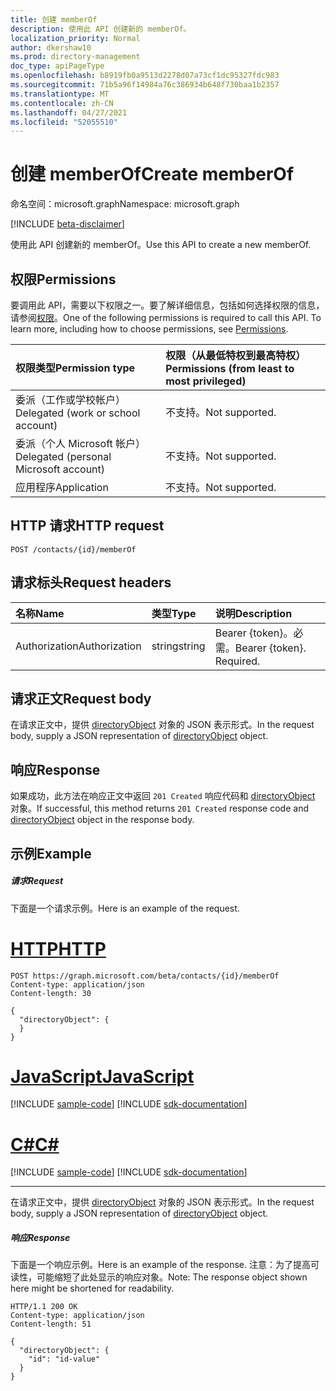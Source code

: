 ```yaml
---
title: 创建 memberOf
description: 使用此 API 创建新的 memberOf。
localization_priority: Normal
author: dkershaw10
ms.prod: directory-management
doc_type: apiPageType
ms.openlocfilehash: b8919fb0a9513d2278d07a73cf1dc95327fdc983
ms.sourcegitcommit: 71b5a96f14984a76c386934b648f730baa1b2357
ms.translationtype: MT
ms.contentlocale: zh-CN
ms.lasthandoff: 04/27/2021
ms.locfileid: "52055510"
---
```

# <a name="create-memberof"></a><span data-ttu-id="4ecba-103">创建 memberOf</span><span class="sxs-lookup"><span data-stu-id="4ecba-103">Create memberOf</span></span>

<span data-ttu-id="4ecba-104">命名空间：microsoft.graph</span><span class="sxs-lookup"><span data-stu-id="4ecba-104">Namespace: microsoft.graph</span></span>

[!INCLUDE [beta-disclaimer](../../includes/beta-disclaimer.md)]

<span data-ttu-id="4ecba-105">使用此 API 创建新的 memberOf。</span><span class="sxs-lookup"><span data-stu-id="4ecba-105">Use this API to create a new memberOf.</span></span>
## <a name="permissions"></a><span data-ttu-id="4ecba-106">权限</span><span class="sxs-lookup"><span data-stu-id="4ecba-106">Permissions</span></span>
<span data-ttu-id="4ecba-p101">要调用此 API，需要以下权限之一。要了解详细信息，包括如何选择权限的信息，请参阅[权限](/graph/permissions-reference)。</span><span class="sxs-lookup"><span data-stu-id="4ecba-p101">One of the following permissions is required to call this API. To learn more, including how to choose permissions, see [Permissions](/graph/permissions-reference).</span></span>

|<span data-ttu-id="4ecba-109">权限类型</span><span class="sxs-lookup"><span data-stu-id="4ecba-109">Permission type</span></span>      | <span data-ttu-id="4ecba-110">权限（从最低特权到最高特权）</span><span class="sxs-lookup"><span data-stu-id="4ecba-110">Permissions (from least to most privileged)</span></span>              |
|:--------------------|:---------------------------------------------------------|
|<span data-ttu-id="4ecba-111">委派（工作或学校帐户）</span><span class="sxs-lookup"><span data-stu-id="4ecba-111">Delegated (work or school account)</span></span> | <span data-ttu-id="4ecba-112">不支持。</span><span class="sxs-lookup"><span data-stu-id="4ecba-112">Not supported.</span></span>    |
|<span data-ttu-id="4ecba-113">委派（个人 Microsoft 帐户）</span><span class="sxs-lookup"><span data-stu-id="4ecba-113">Delegated (personal Microsoft account)</span></span> | <span data-ttu-id="4ecba-114">不支持。</span><span class="sxs-lookup"><span data-stu-id="4ecba-114">Not supported.</span></span>    |
|<span data-ttu-id="4ecba-115">应用程序</span><span class="sxs-lookup"><span data-stu-id="4ecba-115">Application</span></span> | <span data-ttu-id="4ecba-116">不支持。</span><span class="sxs-lookup"><span data-stu-id="4ecba-116">Not supported.</span></span> |

## <a name="http-request"></a><span data-ttu-id="4ecba-117">HTTP 请求</span><span class="sxs-lookup"><span data-stu-id="4ecba-117">HTTP request</span></span>
<!-- { "blockType": "ignored" } -->
```http
POST /contacts/{id}/memberOf

```
## <a name="request-headers"></a><span data-ttu-id="4ecba-118">请求标头</span><span class="sxs-lookup"><span data-stu-id="4ecba-118">Request headers</span></span>
| <span data-ttu-id="4ecba-119">名称</span><span class="sxs-lookup"><span data-stu-id="4ecba-119">Name</span></span>       | <span data-ttu-id="4ecba-120">类型</span><span class="sxs-lookup"><span data-stu-id="4ecba-120">Type</span></span> | <span data-ttu-id="4ecba-121">说明</span><span class="sxs-lookup"><span data-stu-id="4ecba-121">Description</span></span>|
|:---------------|:--------|:----------|
| <span data-ttu-id="4ecba-122">Authorization</span><span class="sxs-lookup"><span data-stu-id="4ecba-122">Authorization</span></span>  | <span data-ttu-id="4ecba-123">string</span><span class="sxs-lookup"><span data-stu-id="4ecba-123">string</span></span>  | <span data-ttu-id="4ecba-p102">Bearer {token}。必需。</span><span class="sxs-lookup"><span data-stu-id="4ecba-p102">Bearer {token}. Required.</span></span> |

## <a name="request-body"></a><span data-ttu-id="4ecba-126">请求正文</span><span class="sxs-lookup"><span data-stu-id="4ecba-126">Request body</span></span>
<span data-ttu-id="4ecba-127">在请求正文中，提供 [directoryObject](../resources/directoryobject.md) 对象的 JSON 表示形式。</span><span class="sxs-lookup"><span data-stu-id="4ecba-127">In the request body, supply a JSON representation of [directoryObject](../resources/directoryobject.md) object.</span></span>

## <a name="response"></a><span data-ttu-id="4ecba-128">响应</span><span class="sxs-lookup"><span data-stu-id="4ecba-128">Response</span></span>

<span data-ttu-id="4ecba-129">如果成功，此方法在响应正文中返回 `201 Created` 响应代码和 [directoryObject](../resources/directoryobject.md) 对象。</span><span class="sxs-lookup"><span data-stu-id="4ecba-129">If successful, this method returns `201 Created` response code and [directoryObject](../resources/directoryobject.md) object in the response body.</span></span>

## <a name="example"></a><span data-ttu-id="4ecba-130">示例</span><span class="sxs-lookup"><span data-stu-id="4ecba-130">Example</span></span>
##### <a name="request"></a><span data-ttu-id="4ecba-131">请求</span><span class="sxs-lookup"><span data-stu-id="4ecba-131">Request</span></span>
<span data-ttu-id="4ecba-132">下面是一个请求示例。</span><span class="sxs-lookup"><span data-stu-id="4ecba-132">Here is an example of the request.</span></span>

# <a name="http"></a>[<span data-ttu-id="4ecba-133">HTTP</span><span class="sxs-lookup"><span data-stu-id="4ecba-133">HTTP</span></span>](#tab/http)
<!-- {
  "blockType": "request",
  "name": "create_directoryobject_from_orgcontact_2"
}-->
```http
POST https://graph.microsoft.com/beta/contacts/{id}/memberOf
Content-type: application/json
Content-length: 30

{
  "directoryObject": {
  }
}
```
# <a name="javascript"></a>[<span data-ttu-id="4ecba-134">JavaScript</span><span class="sxs-lookup"><span data-stu-id="4ecba-134">JavaScript</span></span>](#tab/javascript)
[!INCLUDE [sample-code](../includes/snippets/javascript/create-directoryobject-from-orgcontact-2-javascript-snippets.md)]
[!INCLUDE [sdk-documentation](../includes/snippets/snippets-sdk-documentation-link.md)]

# <a name="c"></a>[<span data-ttu-id="4ecba-135">C#</span><span class="sxs-lookup"><span data-stu-id="4ecba-135">C#</span></span>](#tab/csharp)
[!INCLUDE [sample-code](../includes/snippets/csharp/create-directoryobject-from-orgcontact-2-csharp-snippets.md)]
[!INCLUDE [sdk-documentation](../includes/snippets/snippets-sdk-documentation-link.md)]

---

<span data-ttu-id="4ecba-136">在请求正文中，提供 [directoryObject](../resources/directoryobject.md) 对象的 JSON 表示形式。</span><span class="sxs-lookup"><span data-stu-id="4ecba-136">In the request body, supply a JSON representation of [directoryObject](../resources/directoryobject.md) object.</span></span>
##### <a name="response"></a><span data-ttu-id="4ecba-137">响应</span><span class="sxs-lookup"><span data-stu-id="4ecba-137">Response</span></span>
<span data-ttu-id="4ecba-138">下面是一个响应示例。</span><span class="sxs-lookup"><span data-stu-id="4ecba-138">Here is an example of the response.</span></span> <span data-ttu-id="4ecba-139">注意：为了提高可读性，可能缩短了此处显示的响应对象。</span><span class="sxs-lookup"><span data-stu-id="4ecba-139">Note: The response object shown here might be shortened for readability.</span></span>
<!-- {
  "blockType": "response",
  "truncated": true,
  "@odata.type": "microsoft.graph.directoryObject"
} -->
```http
HTTP/1.1 200 OK
Content-type: application/json
Content-length: 51

{
  "directoryObject": {
    "id": "id-value"
  }
}
```

<!-- uuid: 8fcb5dbc-d5aa-4681-8e31-b001d5168d79
2015-10-25 14:57:30 UTC -->
<!--
{
  "type": "#page.annotation",
  "description": "Create memberOf",
  "keywords": "",
  "section": "documentation",
  "tocPath": "",
  "suppressions": [
  ]
}
-->


